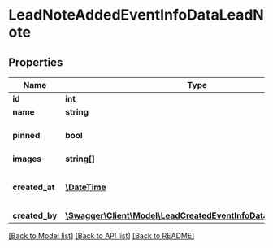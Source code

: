 # LeadNoteAddedEventInfoDataLeadNote

## Properties
Name | Type | Description | Notes
------------ | ------------- | ------------- | -------------
**id** | **int** | Note ID | [optional] 
**name** | **string** | Note text | [optional] 
**pinned** | **bool** | Whether The Note Is Pinned | [optional] 
**images** | **string[]** |  | [optional] 
**created_at** | [**\DateTime**](\DateTime.md) | Date and time of creation (ISO 8601) | [optional] 
**created_by** | [**\Swagger\Client\Model\LeadCreatedEventInfoDataLeadCreatedBy**](LeadCreatedEventInfoDataLeadCreatedBy.md) |  | [optional] 

[[Back to Model list]](../README.md#documentation-for-models) [[Back to API list]](../README.md#documentation-for-api-endpoints) [[Back to README]](../README.md)

